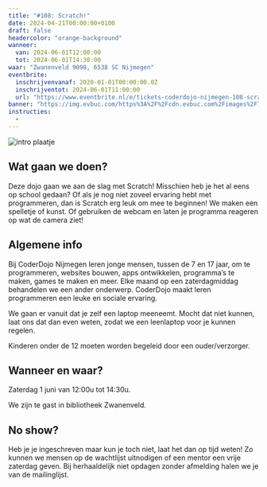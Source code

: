 ```yaml
---
title: "#108: Scratch!"
date: 2024-04-21T00:00:00+0100
draft: false
headercolor: "orange-background"
wanneer: 
  van: 2024-06-01T12:00:00
  tot: 2024-06-01T14:30:00
waar: "Zwanenveld 9098, 6538 SC Nijmegen"
eventbrite:
  inschrijvenvanaf: 2020-01-01T00:00:00.0Z
  inschrijventot: 2024-06-01T11:00:00
  url: "https://www.eventbrite.nl/e/tickets-coderdojo-nijmegen-108-scratch-887178995257"
banner: "https://img.evbuc.com/https%3A%2F%2Fcdn.evbuc.com%2Fimages%2F775778459%2F187233351803%2F1%2Foriginal.20240524-185824?h=200&w=450&auto=format%2Ccompress&q=75&sharp=10&rect=0%2C0%2C2160%2C1080&s=7d2d226cfd2fe4236e73b015f98f9a29"
instructies:
  - 
---
```


![intro plaatje](https://img.evbuc.com/https%3A%2F%2Fcdn.evbuc.com%2Fimages%2F775778459%2F187233351803%2F1%2Foriginal.20240524-185824?h=200&w=450&auto=format%2Ccompress&q=75&sharp=10&rect=0%2C0%2C2160%2C1080&s=7d2d226cfd2fe4236e73b015f98f9a29)


## Wat gaan we doen?

Deze dojo gaan we aan de slag met Scratch! Misschien heb je het al eens op school gedaan? Of als je nog niet zoveel ervaring hebt met programmeren, dan is Scratch erg leuk om mee te beginnen!
We maken een spelletje of kunst. Of gebruiken de webcam en laten je programma reageren op wat de camera ziet!




<!--more-->


## Algemene info

Bij CoderDojo Nijmegen leren jonge mensen, tussen de 7 en 17 jaar, om te programmeren, websites bouwen, apps ontwikkelen, programma’s te maken, games te maken en meer. Elke maand op een zaterdagmiddag behandelen we een ander onderwerp. CoderDojo maakt leren programmeren een leuke en sociale ervaring.

We gaan er vanuit dat je zelf een laptop meeneemt. Mocht dat niet kunnen, laat ons dat dan even weten, zodat we een leenlaptop voor je kunnen regelen.

Kinderen onder de 12 moeten worden begeleid door een ouder/verzorger.



## Wanneer en waar?

Zaterdag 1 juni van 12:00u tot 14:30u.

We zijn te gast in bibliotheek Zwanenveld.



## No show?

Heb je je ingeschreven maar kun je toch niet, laat het dan op tijd weten! Zo kunnen we mensen op de wachtlijst uitnodigen of een mentor een vrije zaterdag geven. Bij herhaaldelijk niet opdagen zonder afmelding halen we je van de mailinglijst.